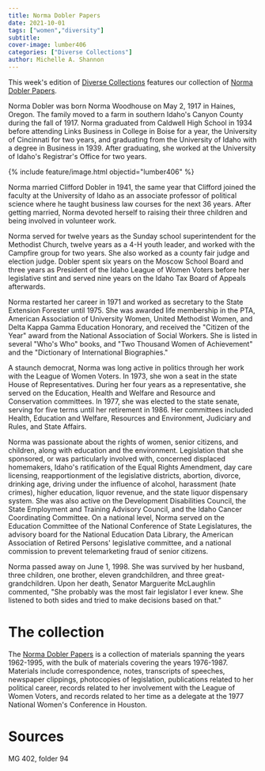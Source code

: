 ```yaml
---
title: Norma Dobler Papers
date: 2021-10-01
tags: ["women","diversity"]
subtitle: 
cover-image: lumber406
categories: ["Diverse Collections"]
author: Michelle A. Shannon
---
```


This week's edition of [Diverse Collections](https://harvester.lib.uidaho.edu/series/diversecollections.html) features our collection of [Norma Dobler Papers](https://archiveswest.orbiscascade.org/ark:/80444/xv85164).

Norma Dobler was born Norma Woodhouse on May 2, 1917 in Haines, Oregon. The family moved to a farm in southern Idaho's Canyon County during the fall of 1917. Norma graduated from Caldwell High School in 1934 before attending Links Business in College in Boise for a year, the University of Cincinnati for two years, and graduating from the University of Idaho with a degree in Business in 1939. After graduating, she worked at the University of Idaho's Registrar's Office for two years. 

{% include feature/image.html objectid="lumber406" %}

Norma married Clifford Dobler in 1941, the same year that Clifford joined the faculty at the University of Idaho as an associate professor of political science where he taught business law courses for the next 36 years. After getting married, Norma devoted herself to raising their three children and being involved in volunteer work. 

Norma served for twelve years as the Sunday school superintendent for the Methodist Church, twelve years as a 4-H youth leader, and worked with the Campfire group for two years. She also worked as a county fair judge and election judge. Dobler spent six years on the Moscow School Board and three years as President of the Idaho League of Women Voters before her legislative stint and served nine years on the Idaho Tax Board of Appeals afterwards. 

Norma restarted her career in 1971 and worked as secretary to the State Extension Forester until 1975. She was awarded life membership in the PTA, American Association of University Women, United Methodist Women, and Delta Kappa Gamma Education Honorary, and received the "Citizen of the Year" award from the National Association of Social Workers. She is listed in several "Who's Who" books, and "Two Thousand Women of Achievement" and the "Dictionary of International Biographies."

A staunch democrat, Norma was long active in politics through her work with the League of Women Voters.  In 1973, she won a seat in the state House of Representatives. During her four years as a representative, she served on the Education, Health and Welfare and Resource and Conservation committees. In 1977, she was elected to the state senate, serving for five terms until her retirement in 1986. Her committees included Health, Education and Welfare, Resources and Environment, Judiciary and Rules, and State Affairs.

Norma was passionate about the rights of women, senior citizens, and children, along with education and the environment. Legislation that she sponsored, or was particularly involved with, concerned displaced homemakers, Idaho's ratification of the Equal Rights Amendment, day care licensing, reapportionment of the legislative districts, abortion, divorce, drinking age, driving under the influence of alcohol, harassment (hate crimes), higher education, liquor revenue, and the state liquor dispensary system. She was also active on the Development Disabilities Council, the State Employment and Training Advisory Council, and the Idaho Cancer Coordinating Committee. On a national level, Norma served on the Education Committee of the National Conference of State Legislatures, the advisory board for the National Education Data Library, the American Association of Retired Persons' legislative committee, and a national commission to prevent telemarketing fraud of senior citizens.

Norma passed away on June 1, 1998. She was survived by her husband, three children, one brother, eleven grandchildren, and three great-grandchildren. Upon her death, Senator Marguerite McLaughlin commented, "She probably was the most fair legislator I ever knew. She listened to both sides and tried to make decisions based on that."

# The collection

The [Norma Dobler Papers](https://archiveswest.orbiscascade.org/ark:/80444/xv85164) is a collection of materials spanning the years 1962-1995, with the bulk of materials covering the years 1976-1987. Materials include correspondence, notes, transcripts of speeches, newspaper clippings, photocopies of legislation, publications related to her political career, records related to her involvement with the League of Women Voters, and records related to her time as a delegate at the 1977 National Women's Conference in Houston.

# Sources

MG 402, folder 94